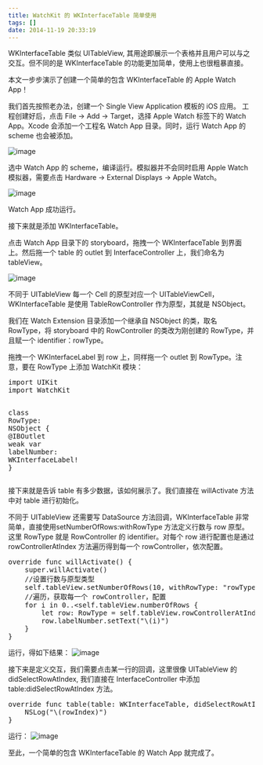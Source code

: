 ```yaml
---
title: WatchKit 的 WKInterfaceTable 简单使用
tags: []
date: 2014-11-19 20:33:19
---
```


WKInterfaceTable 类似 UITableView, 其用途即展示一个表格并且用户可以与之交互。但不同的是 WKInterfaceTable 的功能更加简单，使用上也很粗暴直接。

本文一步步演示了创建一个简单的包含 WKInterfaceTable 的 Apple Watch App！

我们首先按照老办法，创建一个 Single View Application 模板的 iOS 应用。
工程创建好后，点击 File -&gt; Add -&gt; Target，选择 Apple Watch 标签下的 Watch App。Xcode 会添加一个工程名 Watch App 目录。同时，运行 Watch App 的 scheme 也会被添加。

![image](/WatchTable/001.png)

选中 Watch App 的 scheme，编译运行。模拟器并不会同时启用 Apple Watch 模拟器，需要点击 Hardware -&gt; External Displays -&gt; Apple Watch。

![image](/WatchTable/002.png)

Watch App 成功运行。

接下来就是添加 WKInterfaceTable。

点击 Watch App 目录下的 storyboard，拖拽一个 WKInterfaceTable 到界面上。然后拖一个 table 的 outlet 到 InterfaceController 上，我们命名为 tableView。

![image](/WatchTable/003.png)

不同于 UITableView 每一个 Cell 的原型对应一个 UITableViewCell，WKInterfaceTable 是使用 TableRowController 作为原型，其就是 NSObject。

我们在 Watch Extension 目录添加一个继承自 NSObject 的类，取名 RowType，将 storyboard 中的 RowController 的类改为刚创建的 RowType，并且赋一个 identifier：rowType。

拖拽一个 WKInterfaceLabel 到 row 上，同样拖一个 outlet 到 RowType。注意，要在 RowType 上添加 WatchKit 模块：

<div class="codehilite"><pre><span class="k">import</span> <span class="n">UIKit</span>
<span class="k">import</span> <span class="n">WatchKit</span>

<span class="k">class</span> <span class="nl">RowType</span><span class="p">:</span> <span class="bp">NSObject</span> <span class="p">{</span>
    <span class="p">@</span><span class="kt">IBOutlet</span> <span class="k">weak</span> <span class="k">var</span> <span class="nl">labelNumber</span><span class="p">:</span> <span class="n">WKInterfaceLabel</span><span class="o">!</span>
<span class="p">}</span>
</pre></div>

接下来就是告诉 table 有多少数据，该如何展示了。我们直接在 willActivate 方法中对 table 进行初始化。

不同于 UITableView 还需要写 DataSource 方法回调，WKInterfaceTable 非常简单，直接使用setNumberOfRows:withRowType 方法定义行数与 row 原型。这里 RowType 就是 RowController 的 identifier。对每个 row 进行配置也是通过 rowControllerAtIndex 方法遍历得到每一个 rowController，依次配置。

<div class="codehilite"><pre><span class="kr">override</span> <span class="k">func</span> <span class="nf">willActivate</span><span class="p">()</span> <span class="p">{</span>
    <span class="nb">super</span><span class="p">.</span><span class="n">willActivate</span><span class="p">()</span>
    <span class="c1">//设置行数与原型类型</span>
    <span class="nb">self</span><span class="p">.</span><span class="n">tableView</span><span class="p">.</span><span class="n">setNumberOfRows</span><span class="p">(</span><span class="mi">10</span><span class="p">,</span> <span class="nl">withRowType</span><span class="p">:</span> <span class="s">&quot;rowType&quot;</span><span class="p">)</span> 
    <span class="c1">//遍历，获取每一个 rowController，配置</span>
    <span class="k">for</span> <span class="n">i</span> <span class="k">in</span> <span class="mf">0.</span><span class="p">.</span><span class="o">&lt;</span><span class="nb">self</span><span class="p">.</span><span class="n">tableView</span><span class="p">.</span><span class="n">numberOfRows</span> <span class="p">{</span>
        <span class="k">let</span> <span class="nl">row</span><span class="p">:</span> <span class="n">RowType</span> <span class="o">=</span> <span class="nb">self</span><span class="p">.</span><span class="n">tableView</span><span class="p">.</span><span class="n">rowControllerAtIndex</span><span class="p">(</span><span class="n">i</span><span class="p">)</span> <span class="kt">as</span> <span class="n">RowType</span>
        <span class="n">row</span><span class="p">.</span><span class="n">labelNumber</span><span class="p">.</span><span class="n">setText</span><span class="p">(</span><span class="s">&quot;\(i)&quot;</span><span class="p">)</span>
    <span class="p">}</span>   
<span class="p">}</span>
</pre></div>

运行，得如下结果：
![image](/WatchTable/004.png)

接下来是定义交互，我们需要点击某一行的回调，这里很像 UITableView 的 didSelectRowAtIndex, 我们直接在 InterfaceController 中添加 table:didSelectRowAtIndex 方法。

<div class="codehilite"><pre><span class="kr">override</span> <span class="k">func</span> <span class="nf">table</span><span class="p">(</span><span class="nl">table</span><span class="p">:</span> <span class="n">WKInterfaceTable</span><span class="p">,</span> <span class="n">didSelectRowAtIndex</span> <span class="nl">rowIndex</span><span class="p">:</span> <span class="n">Int</span><span class="p">)</span> <span class="p">{</span>
    <span class="n">NSLog</span><span class="p">(</span><span class="s">&quot;\(rowIndex)&quot;</span><span class="p">)</span>
<span class="p">}</span>
</pre></div>

运行：
![image](/WatchTable/005.gif)

至此，一个简单的包含 WKInterfaceTable 的 Watch App 就完成了。